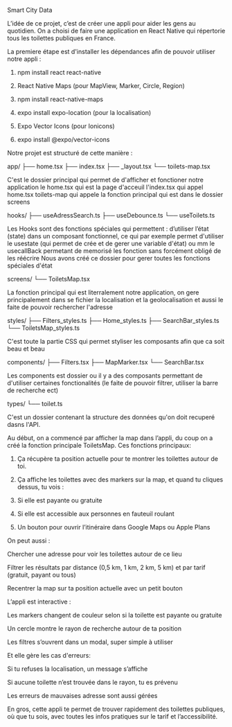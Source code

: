 Smart City Data

L’idée de ce projet, c’est de créer une appli pour aider les gens au quotidien.
On a choisi de faire une application en React Native qui répertorie tous les toilettes publiques en France.

La premiere étape est d'installer les dépendances afin de pouvoir utiliser notre appli :

1) npm install react react-native

2. React Native Maps (pour MapView, Marker, Circle, Region)

3. npm install react-native-maps

4. expo install expo-location (pour la localisation)

5. Expo Vector Icons (pour Ionicons)

6. expo install @expo/vector-icons

Notre projet est structuré de cette manière :

app/
├── home.tsx
├── index.tsx
├── _layout.tsx
└── toilets-map.tsx

C'est le dossier principal qui permet de d'afficher et fonctioner notre application
le home.tsx qui est la page d'acceuil
l'index.tsx qui appel home.tsx
toilets-map qui appele la fonction principal qui est dans le dossier screens

hooks/
├── useAdressSearch.ts
├── useDebounce.ts
└── useToilets.ts

Les Hooks sont des fonctions spéciales qui permettent :
d’utiliser l’état (state) dans un composant fonctionnel,
ce qui par exemple permet d'utiliser le usestate (qui permet de crée et de gerer une variable d'état)
ou mm le usecallBack permetant de memorisé les fonction sans forcément obligé de les réécrire
Nous avons créé ce dossier pour gerer toutes les fonctions spéciales d'état

screens/
└── ToiletsMap.tsx

La fonction principal qui est literralement notre application, on gere principalement dans se fichier
la localisation et la geolocalisation et aussi le faite de pouvoir rechercher l'adresse

styles/
├── Filters_styles.ts
├── Home_styles.ts
├── SearchBar_styles.ts
└── ToiletsMap_styles.ts

C'est toute la partie CSS qui permet styliser les composants afin que ca soit beau et beau

components/
├── Filters.tsx
├── MapMarker.tsx
└── SearchBar.tsx

Les components est dossier ou il y a des composants permettant de d'utiliser certaines fonctionalités (le faite
de pouvoir filtrer, utiliser la barre de recherche ect)


types/
└── toilet.ts

C'est un dossier contenant la structure des données qu'on doit recuperé dasns l'API.


Au début, on a commencé par afficher la map dans l’appli, du coup on a créé la fonction principale ToiletsMap.
Ces fonctions principaux:

1) Ça récupère ta position actuelle pour te montrer les toilettes autour de toi.

2) Ça affiche les toilettes avec des markers sur la map, et quand tu cliques dessus, tu vois :

3) Si elle est payante ou gratuite

4) Si elle est accessible aux personnes en fauteuil roulant

5) Un bouton pour ouvrir l’itinéraire dans Google Maps ou Apple Plans

On peut aussi :

Chercher une adresse pour voir les toilettes autour de ce lieu

Filtrer les résultats par distance (0,5 km, 1 km, 2 km, 5 km) et par tarif (gratuit, payant ou tous)

Recentrer la map sur ta position actuelle avec un petit bouton

L’appli est interactive :

Les markers changent de couleur selon si la toilette est payante ou gratuite

Un cercle montre le rayon de recherche autour de ta position

Les filtres s’ouvrent dans un modal, super simple à utiliser

Et elle gère les cas d'erreurs:

Si tu refuses la localisation, un message s’affiche

Si aucune toilette n’est trouvée dans le rayon, tu es prévenu

Les erreurs de mauvaises adresse sont aussi gérées

En gros, cette appli te permet de trouver rapidement des toilettes publiques, où que tu sois, avec toutes les infos pratiques sur le tarif et l’accessibilité.
